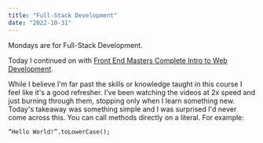 ```yaml
---
title: "Full-Stack Development"
date: "2022-10-31"
---
```


Mondays are for Full-Stack Development.

Today I continued on with [Front End Masters Complete Intro to Web Development](https://frontendmasters.com/courses/web-development-v3/).

While I believe I'm far past the skills or knowledge taught in this course I feel like it's a good refresher. I've been watching the videos at 2x speed and just burning through them, stopping only when I learn something new. Today's takeaway was something simple and I was surprised I'd never come across this. You can call methods directly on a literal. For example:

`“Hello World!”.toLowerCase();`

